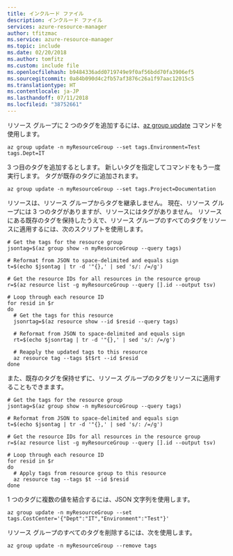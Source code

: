 ```yaml
---
title: インクルード ファイル
description: インクルード ファイル
services: azure-resource-manager
author: tfitzmac
ms.service: azure-resource-manager
ms.topic: include
ms.date: 02/20/2018
ms.author: tomfitz
ms.custom: include file
ms.openlocfilehash: b9484336add0719749e9f0af56bdd70fa3906ef5
ms.sourcegitcommit: 0a84b090d4c2fb57af3876c26a1f97aac12015c5
ms.translationtype: HT
ms.contentlocale: ja-JP
ms.lasthandoff: 07/11/2018
ms.locfileid: "38752661"
---
```

リソース グループに 2 つのタグを追加するには、[az group update](/cli/azure/group#az_group_update) コマンドを使用します。

```azurecli-interactive
az group update -n myResourceGroup --set tags.Environment=Test tags.Dept=IT
```

3 つ目のタグを追加するとします。 新しいタグを指定してコマンドをもう一度実行します。 タグが既存のタグに追加されます。

```azurecli-interactive
az group update -n myResourceGroup --set tags.Project=Documentation
```

リソースは、リソース グループからタグを継承しません。 現在、リソース グループには 3 つのタグがありますが、リソースにはタグがありません。 リソースにある既存のタグを保持したうえで、リソース グループのすべてのタグをリソースに適用するには、次のスクリプトを使用します。

```azurecli-interactive
# Get the tags for the resource group
jsontag=$(az group show -n myResourceGroup --query tags)

# Reformat from JSON to space-delimited and equals sign
t=$(echo $jsontag | tr -d '"{},' | sed 's/: /=/g')

# Get the resource IDs for all resources in the resource group
r=$(az resource list -g myResourceGroup --query [].id --output tsv)

# Loop through each resource ID
for resid in $r
do
  # Get the tags for this resource
  jsonrtag=$(az resource show --id $resid --query tags)
  
  # Reformat from JSON to space-delimited and equals sign
  rt=$(echo $jsonrtag | tr -d '"{},' | sed 's/: /=/g')
  
  # Reapply the updated tags to this resource
  az resource tag --tags $t$rt --id $resid
done
```

また、既存のタグを保持せずに、リソース グループのタグをリソースに適用することもできまます。

```azurecli-interactive
# Get the tags for the resource group
jsontag=$(az group show -n myResourceGroup --query tags)

# Reformat from JSON to space-delimited and equals sign
t=$(echo $jsontag | tr -d '"{},' | sed 's/: /=/g')

# Get the resource IDs for all resources in the resource group
r=$(az resource list -g myResourceGroup --query [].id --output tsv)

# Loop through each resource ID
for resid in $r
do
  # Apply tags from resource group to this resource
  az resource tag --tags $t --id $resid
done
```

1 つのタグに複数の値を結合するには、JSON 文字列を使用します。

```azurecli-interactive
az group update -n myResourceGroup --set tags.CostCenter='{"Dept":"IT","Environment":"Test"}'
```

リソース グループのすべてのタグを削除するには、次を使用します。

```azurecli-interactive
az group update -n myResourceGroup --remove tags
```
